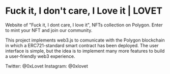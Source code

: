 # Fuck it, I don't care, I Love it | LOVET
Website of "Fuck it, I dont care, I love it", NFTs collection on Polygon. Enter to mint your NFT and join our community.

This project implements web3.js to comunicate with the Polygon blockchain in which a ERC721-standard smart contract has been deployed.
The user interface is simple, but the idea is to implement many more features to build a user-friendly web3 experience.

Twitter: @0xLovet
Instagram: @0xlovet

